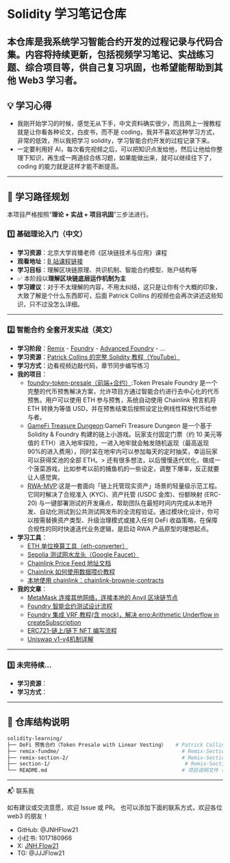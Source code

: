 # Solidity 学习笔记仓库

## 本仓库是我系统学习智能合约开发的过程记录与代码合集。内容将**持续更新**，包括视频学习笔记、实战练习题、综合项目等，供自己复习巩固，也希望能帮助到其他 Web3 学习者。

## 💡 学习心得

- 我刚开始学习的时候，感觉无从下手，中文资料确实很少，而且网上一搜教程就是让你看各种论文，白皮书，而不是 coding，我并不喜欢这种学习方式，非常的低效，所以我把学习 solidity，学习智能合约开发的过程记录下来。
- 一定要利用好 AI，每次看完视频之后，可以把知识点发给他，然后让他给你整理下知识，再生成一两道综合练习题，如果能做出来，就可以继续往下了，coding 的能力就是这样才能不断提高。

---

## 🧭 学习路径规划

本项目严格按照“**理论 + 实战 + 项目巩固**”三步法进行。

### 1️⃣ 基础理论入门（中文）

- **学习资源**：北京大学肖臻老师《区块链技术与应用》课程
- **观看地址**：[B 站课程链接](https://www.bilibili.com/video/BV1Vt411X7JF?p=26)
- **学习目标**：理解区块链原理、共识机制、智能合约模型、账户结构等
- ✅ 本阶段以**理解区块链底层运作机制为主**
- **学习建议**：对于不太理解的内容，不用太纠结，这只是让你有个大概的印象，大致了解是个什么东西即可，后面 Patrick Collins 的视频也会再次讲述这些知识，只不过没怎么详细。

---

### 2️⃣ 智能合约 全套开发实战（英文）

- **学习阶段**：[Remix](https://github.com/JNHFlow21/solidity-learning) - [Foundry](https://github.com/JNHFlow21/token-presale-foundry) - [Advanced Foundry](https://github.com/JNHFlow21/GameFi-Treasure-Dungeon) - ...
- **学习资源**：[Patrick Collins 的完整 Solidity 教程（YouTube）](https://www.youtube.com/watch?v=-1GB6m39-rM&t=24284s)
- **学习方式**：边看视频边敲代码，章节同步编写练习
- **我的项目**：
  - [foundry-token-presale（前端+合约）](https://github.com/JNHFlow21/token-presale-foundry):Token Presale Foundry 是一个完整的代币预售解决方案，允许项目方通过智能合约进行去中心化的代币预售。用户可以使用 ETH 参与预售，系统自动使用 Chainlink 预言机将 ETH 转换为等值 USD，并在预售结束后按照设定比例线性释放代币给参与者。
  - [GameFi Treasure Dungeon](https://github.com/JNHFlow21/GameFi-Treasure-Dungeon):GameFi Treasure Dungeon 是一个基于 Solidity & Foundry 构建的链上小游戏。玩家支付固定门票（约 10 美元等值的 ETH）进入地牢探险，一进入地牢就会触发随机返现（最高返现 90%的进入费用），同时呆在地牢内可以参加每天的定时抽奖，幸运玩家可以获得奖池的全部 ETH。> 还有很多想法，以后慢慢迭代优化，做成一个菠菜游戏，比如参考以前的捕鱼机的一些设定，调整下爆率，反正就要让人感觉爽。
  - [RWA-MVP](https://github.com/JNHFlow21/RWA-MVP):这是一套面向「链上托管现实资产」场景的轻量级示范工程。它同时解决了合规准入 (KYC)、资产托管 (USDC 金库)、份额映射 (ERC-20) 与一键部署测试的开发痛点，帮助团队在最短时间内完成从本地开发、自动化测试到公共测试网发布的全流程验证。通过模块化设计，你可以按需替换资产类型、升级治理模式或接入任何 DeFi 收益策略，在保障合规性的同时快速迭代业务逻辑，是启动 RWA 产品原型的理想起点。
- **学习工具**：
  - [ETH 单位换算工具（eth-converter）](https://eth-converter.com/)
  - [Sepolia 测试网水龙头（Google Faucet）](https://cloud.google.com/application/web3/faucet/ethereum/sepolia)
  - [Chainlink Price Feed 地址文档](https://docs.chain.link/data-feeds/price-feeds/addresses?page=1&testnetPage=1)
  - [Chainlink 如何使用数据喂价教程](https://docs.chain.link/data-feeds/using-data-feeds)
  - [本地使用 chainlink：chainlink-brownie-contracts](https://github.com/smartcontractkit/chainlink-brownie-contracts)
- **我的文章**：
  - [MetaMask 连接其他网络，连接本地的 Anvil 区块链节点](https://blog.csdn.net/fjh_ready_sonaa/article/details/149271836)
  - [Foundry 智能合约测试设计流程](https://blog.csdn.net/fjh_ready_sonaa/article/details/149234167)
  - [Foundry 集成 VRF 教程(含 mock)，解决 erro:Arithmetic Underflow in createSubscription](https://blog.csdn.net/fjh_ready_sonaa/article/details/149450429)
  - [ERC721-链上/链下 NFT 编写流程](https://blog.csdn.net/fjh_ready_sonaa/article/details/149877436?spm=1001.2014.3001.5502)
  - [Uniswap v1-v4机制详解](https://immense-cornet-074.notion.site/Uniswap-v1-v4-2459cbb1c861806ba793d9932df5a905#2459cbb1c861809cbf95f62707d4499f)

---

### 3️⃣ 未完待续...

- **学习资源**：
- **学习方式**：

---

## 📂 仓库结构说明

```bash
solidity-learning/
├── DeFi 预售合约（Token Presale with Linear Vesting）   # Patrick Collins Remix课程 综合练习：DeFi 预售合约（带线性解锁）
├── remix-fundme/                                        # Remix-Section 3：CryptoCrowdfund 练习
├── remix-section-2/                                     # Remix-Section 2：数据位置与存储练习（Storage、Memory）
├── section-1/                                            # Remix-Section 1：Solidity 基础语法练习（Hello World）
└── README.md                                            # 项目说明文件（当前这个文档）

```

---

📬 联系我

如有建议或交流意愿，欢迎 Issue 或 PR。
也可以添加下面的联系方式，欢迎各位 web3 的朋友！

- GitHub: @JNHFlow21
- 小红书: 1017180966
- X: [JNH.Flow21](https://x.com/jerry4junhao)
- TG: @JJJFlow21
